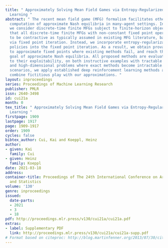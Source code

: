 ```yaml
---
title: " Approximately Solving Mean Field Games via Entropy-Regularized Deep Reinforcement
  Learning "
abstract: " The recent mean field game (MFG) formalism facilitates otherwise intractable
  computation of approximate Nash equilibria in many-agent settings. In this paper,
  we consider discrete-time finite MFGs subject to finite-horizon objectives. We show
  that all discrete-time finite MFGs with non-constant fixed point operators fail
  to be contractive as typically assumed in existing MFG literature, barring convergence
  via fixed point iteration. Instead, we incorporate entropy-regularization and Boltzmann
  policies into the fixed point iteration. As a result, we obtain provable convergence
  to approximate fixed points where existing methods fail, and reach the original
  goal of approximate Nash equilibria. All proposed methods are evaluated with respect
  to their exploitability, on both instructive examples with tractable exact solutions
  and high-dimensional problems where exact methods become intractable. In high-dimensional
  scenarios, we apply established deep reinforcement learning methods and empirically
  combine fictitious play with our approximations. "
layout: inproceedings
series: Proceedings of Machine Learning Research
publisher: PMLR
issn: 2640-3498
id: cui21a
month: 0
tex_title: " Approximately Solving Mean Field Games via Entropy-Regularized Deep Reinforcement
  Learning "
firstpage: 1909
lastpage: 1917
page: 1909-1917
order: 1909
cycles: false
bibtex_author: Cui, Kai and Koeppl, Heinz
author:
- given: Kai
  family: Cui
- given: Heinz
  family: Koeppl
date: 2021-03-18
address:
container-title: Proceedings of The 24th International Conference on Artificial Intelligence
  and Statistics
volume: '130'
genre: inproceedings
issued:
  date-parts:
  - 2021
  - 3
  - 18
pdf: http://proceedings.mlr.press/v130/cui21a/cui21a.pdf
extras:
- label: Supplementary PDF
  link: http://proceedings.mlr.press/v130/cui21a/cui21a-supp.pdf
# Format based on citeproc: http://blog.martinfenner.org/2013/07/30/citeproc-yaml-for-bibliographies/
---
```

